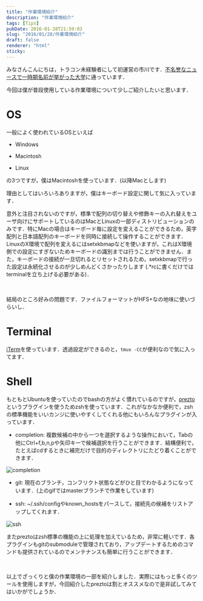 ```yaml
---
title: "作業環境紹介"
description: "作業環境紹介"
tags: [Tips]
pubDate: 2016-01-28T21:59:03
slug: "2016/01/28/作業環境紹介"
draft: false
renderer: "html"
sticky: 
---
```


<p>みなさんこんにちは，トラコン未経験者にして初運営の市川です．<a href="http://www.tuat.ac.jp/" target="_blank">不名誉なニュースで一時期名前が挙がった大学</a>に通っています．</p>
<p>今回は僕が普段使用している作業環境について少しご紹介したいと思います．</p>
<h1>OS</h1>
<p>一般によく使われているOSといえば</p>
<ul>
<li>Windows</p>
</li>
<li>
<p>Macintosh</p>
</li>
<li>
<p>Linux</p>
</li>
</ul>
<p>の3つですが，僕はMacintoshを使っています．(以降Macとします)</p>
<p>理由としてはいろいろありますが，僕はキーボード設定に関して気に入っています．</p>
<p>意外と注目されないのですが，標準で配列の切り替えや修飾キーの入れ替えをユーザ向けにサポートしているのはMacとLinuxの一部ディストリビューションのみです．特にMacの場合はキーボード毎に設定を変えることができるため，英字配列と日本語配列のキーボードを同時に接続して操作することができます．LinuxのX環境で配列を変えるにはsetxkbmapなどを使いますが，これはX環境側での設定にすぎないためキーボードの識別までは行うことができません．また，キーボードの接続が一旦切れるとリセットされるため，setxkbmapで行った設定は永続化させるのが少しめんどくさかったりします (.*rcに書くだけではterminalを立ち上げる必要がある<span style="line-height: 1.5;">)．</span></p>
<p>&nbsp;</p>
<p>結局のところ好みの問題です．ファイルフォーマットがHFS+なの地味に使いづらいし．</p>
<h1>Terminal</h1>
<p><a href="https://www.iterm2.com/">iTerm</a>を使っています．透過設定ができるのと，<code>tmux -CC</code>が便利なので気に入ってます．</p>
<h1>Shell</h1>
<p>もともとUbuntuを使っていたのでbashの方がよく慣れているのですが，<a href="https://github.com/sorin-ionescu/prezto">prezto</a>というプラグインを使うためzshを使っています．これがなかなか便利で，zshの標準機能をいいカンジに使いやすくしてくれる他にもいろんなプラグインが入っています．</p>
<ul>
<li>completion: <span style="line-height: 1.5;">複数候補の中から一つを選択するような操作において，Tabの他にCtrl+f,b,n,pや矢印キーで候補選択を行うことができます．結構便利で，たとえばcdするときに補完だけで目的のディレクトリにたどり着くことができます．</span></li>
</ul>
<p><img decoding="async" src="/images/wp/2016/01/directory.gif" alt="completion" /></p>
<ul>
<li>git: <span style="line-height: 1.5;">現在のブランチ，コンフリクト状態などがひと目でわかるようになっています．(上のgifではmasterブランチで作業をしています)</span></p>
</li>
<li>
<p>ssh: <span style="line-height: 1.5;">~/.ssh/configやknown_hostsをパースして，接続先の候補をリストアップしてくれます．</span></p>
</li>
</ul>
<p><img decoding="async" src="/images/wp/2016/01/ssh.png.webp" alt="ssh" /></p>
<p>またpreztoはzsh標準の機能の上に処理を加えているため，非常に軽いです．各プラグインもgitのsubmoduleで管理されており，アップデートするためのコマンドも提供されているのでメンテナンスも簡単に行うことができます．</p>
<p>&nbsp;</p>
<p>以上でざっくりと僕の作業環境の一部を紹介しました．実際にはもっと多くのツールを使用しますが，今回紹介したpreztoは割とオススメなので是非試してみてはいかがでしょうか．</p>
